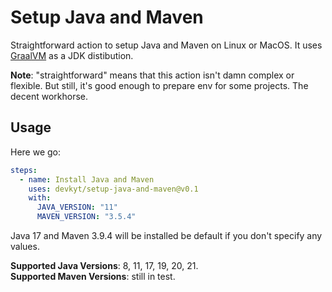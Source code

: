 # Setup Java and Maven

Straightforward action to setup Java and Maven on Linux or MacOS. It uses [GraalVM](https://github.com/graalvm) as a JDK distibution.<br>

**Note**: "straightforward" means that this action isn't damn complex or flexible. But still, it's good enough to prepare env for some projects. The decent workhorse.

## Usage

Here we go:

```yaml
steps:
  - name: Install Java and Maven
    uses: devkyt/setup-java-and-maven@v0.1
    with:
      JAVA_VERSION: "11"
      MAVEN_VERSION: "3.5.4"
```

Java 17 and Maven 3.9.4 will be installed be default if you don't specify any values.

**Supported Java Versions**: 8, 11, 17, 19, 20, 21.</br>
**Supported Maven Versions**: still in test.
